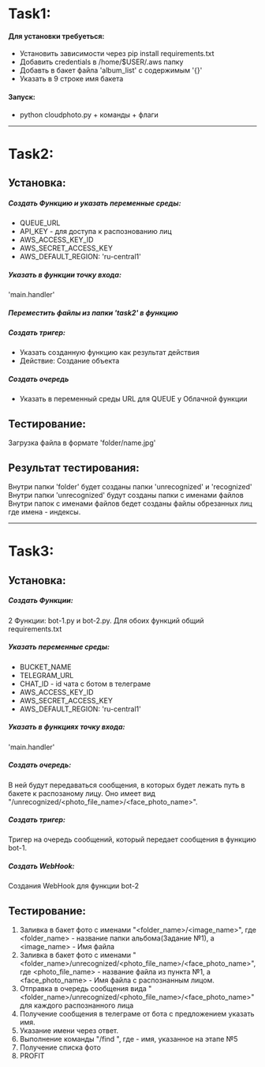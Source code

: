 # Task1:
#### Для установки требуеться:
* Установить зависимости через pip install requirements.txt
* Добавить credentials в /home/$USER/.aws папку
* Добавть в бакет файла 'album_list' с содержимым '{}'
* Указать в 9 строке имя бакета

#### Запуск:
 * python cloudphoto.py + команды + флаги


<hr>


# Task2:
## Установка:
##### Создать Функцию и указать переменные среды:
* QUEUE_URL
* API_KEY - для доступа к распознованию лиц
* AWS_ACCESS_KEY_ID
* AWS_SECRET_ACCESS_KEY
* AWS_DEFAULT_REGION: 'ru-central1'
##### Указать в функции точку входа:
'main.handler'
##### Переместить файлы из папки 'task2' в функцию
##### Создать тригер:
* Указать созданную функцию как результат действия
* Действие: Создание объекта
##### Создать очередь
* Указать в переменный среды URL для QUEUE у Облачной функции
## Тестирование:
Загрузка файла в формате 'folder/name.jpg' 
## Результат тестирования:
Внутри папки 'folder' будет созданы папки 'unrecognized' и 'recognized'
Внутри папки 'unrecognized' будут созданы папки с именами файлов
Внутри папок с именами файлов бедет созданы файлы обрезанных лиц
где имена - индексы.

<hr>

# Task3:
## Установка:
##### Создать Функции:
2 Функции: bot-1.py и bot-2.py. Для обоих функций общий requirements.txt
##### Указать переменные среды:
* BUCKET_NAME
* TELEGRAM_URL
* CHAT_ID - id чата с ботом в телеграме
* AWS_ACCESS_KEY_ID
* AWS_SECRET_ACCESS_KEY
* AWS_DEFAULT_REGION: 'ru-central1'
##### Указать в функциях точку входа:
'main.handler'
##### Создать очередь:
В ней будут передаваться сообщения, в которых будет лежать путь в бакете к распозаному лицу. Оно имеет вид "<album>/unrecognized/<photo_file_name>/<face_photo_name>".
##### Создать тригер:
Тригер на очередь сообщений, который передает сообщения в функцию bot-1.
##### Создать WebHook:
Создания WebHook для функции bot-2
## Тестирование:
1. Заливка в бакет фото с именами "<folder_name>/<image_name>", где <folder_name> - название папки альбома(Задание №1), а <image_name> - Имя файла
2. Заливка в бакет фото с именами "<folder_name>/unrecognized/<photo_file_name>/<face_photo_name>", где <photo_file_name> - название файла из пункта №1, а <face_photo_name> - Имя файла c распознанным лицом. 
3. Отправка в очередь сообщения вида "<folder_name>/unrecognized/<photo_file_name>/<face_photo_name>" для каждого распознанного лица
4. Получение сообщения в телеграме от бота с предложением указать имя.
5. Указание имени через ответ.
6. Выполнение команды "/find <Name>", где <Name> - имя, указанное на этапе №5
7. Получение списка фото
8. PROFIT
